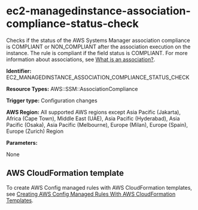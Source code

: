 # ec2\-managedinstance\-association\-compliance\-status\-check<a name="ec2-managedinstance-association-compliance-status-check"></a>

Checks if the status of the AWS Systems Manager association compliance is COMPLIANT or NON\_COMPLIANT after the association execution on the instance\. The rule is compliant if the field status is COMPLIANT\. For more information about associations, see [What is an association?](https://docs.aws.amazon.com/systems-manager/latest/userguide/systems-manager-state.html#state-manager-association-what-is)\.

**Identifier:** EC2\_MANAGEDINSTANCE\_ASSOCIATION\_COMPLIANCE\_STATUS\_CHECK

**Resource Types:** AWS::SSM::AssociationCompliance

**Trigger type:** Configuration changes

**AWS Region:** All supported AWS regions except Asia Pacific \(Jakarta\), Africa \(Cape Town\), Middle East \(UAE\), Asia Pacific \(Hyderabad\), Asia Pacific \(Osaka\), Asia Pacific \(Melbourne\), Europe \(Milan\), Europe \(Spain\), Europe \(Zurich\) Region

**Parameters:**

None  

## AWS CloudFormation template<a name="w2aac12c33c15b9d203c17"></a>

To create AWS Config managed rules with AWS CloudFormation templates, see [Creating AWS Config Managed Rules With AWS CloudFormation Templates](aws-config-managed-rules-cloudformation-templates.md)\.